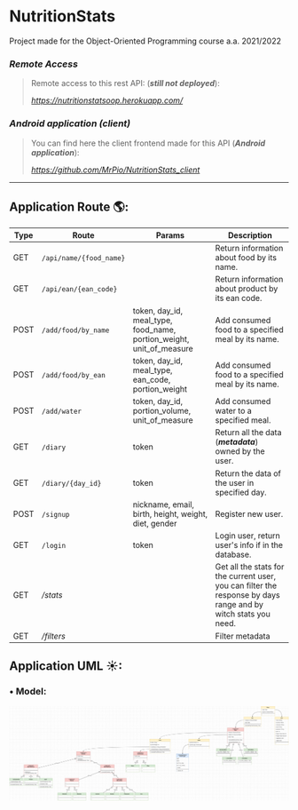 # NutritionStats
Project made for the Object-Oriented Programming course a.a. 2021/2022

### *Remote Access*

>Remote access to this rest API: (***still not deployed***):
>
> *https://nutritionstatsoop.herokuapp.com/*

### *Android application (client)*

>You can find here the client frontend made for this API (***Android application***):
>
> *https://github.com/MrPio/NutritionStats_client*
----------------------------------------------------------------------------------------------------------------------------------------

## Application Route 🌎:
Type | Route | Params | Description
---- | ---- | ---- | ----  
GET | `/api/name/{food_name}` |  | Return information about food by its name.
GET | `/api/ean/{ean_code}` |  | Return information about product by its ean code.
POST | `/add/food/by_name` | token, day_id, meal_type, food_name, portion_weight, unit_of_measure | Add consumed food to a specified meal by its name.
POST | `/add/food/by_ean` | token, day_id, meal_type, ean_code, portion_weight | Add consumed food to a specified meal by its name.
POST | `/add/water` | token, day_id, portion_volume, unit_of_measure | Add consumed water to a specified meal.
GET | `/diary` | token | Return all the data (***metadata***) owned by the user.
GET | `/diary/{day_id}` | token | Return the data of the user in specified day.
POST | `/signup` | nickname, email, birth, height, weight, diet, gender | Register new user.
GET | `/login` | token | Login user, return user's info if in the database.
GET | */stats* | | Get all the stats for the current user, you can filter the response by days range and by witch stats you need.
GET | */filters* | | Filter metadata
                                                                                                                                                                                                                                                                                                                                                                                                                                                                                                                                                                                                                      
## Application UML ☀:
### • Model:
![Model UML](graphics/NutritionStats-UML.jpg)
